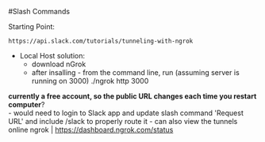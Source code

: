 

#Slash Commands

Starting Point: 
    
    https://api.slack.com/tutorials/tunneling-with-ngrok

- Local Host solution:
    - download nGrok
    - after insalling - from the command line, run (assuming server is running on 3000)
    ./ngrok http 3000

**currently a free account, so the public URL changes each time you restart computer**?    
    - would need to login to Slack app and update slash command 'Request URL' and include /slack to properly route it
    - can also view the tunnels online ngrok | https://dashboard.ngrok.com/status